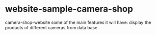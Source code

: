 # website-sample-camera-shop

camera-shop-website
some of the main features it will have:
display the products of different cameras from data base
